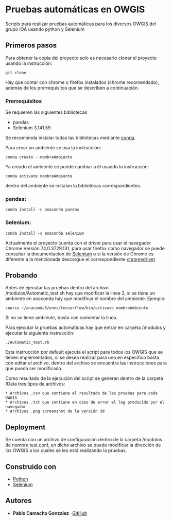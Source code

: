 # Pruebas automáticas en OWGIS
Scripts para realizar pruebas automáticas para los diversos OWGIS del grupo IOA usando python y Selenium

## Primeros pasos
Para obtener la copia del proyecto solo es necesario clonar el proyecto usando la instrucción:

`git clone`

Hay que contar con chrome o firefox instalados (chrome recomendado), además de los prerrequisitos que se describen a continuación.

### Prerrequisitos

Se requieren las siguientes bibliotecas
* pandas
* Selenium 3.141.59

Se recomienda instalar todas las bibliotecas mediante [conda](https://conda.io).

Para crear un ambiente se usa la instrucción:

`conda create --nombreAmbiente`

Ya creado el ambiente se puede cambiar a él usando la instrucción:

`conda activate nombreAmbiente`

dentro del ambiente se instalan la bibliotecas correspondientes.

### pandas:
`conda install -c anaconda pandas`

### Selenium:
`conda install -c anaconda selenium`

Actualmente el proyecto cuenta con el driver para usar el navegador Chrome Versión 74.0.3729.131, para usar firefox como navegador se puede consultar la documentacion de [Selenium](https://www.seleniumhq.org/docs/03_webdriver.jsp) o si la versión de Chrome es diferente a la mencionada descargue el correspondiente [chromedriver](https://sites.google.com/a/chromium.org/chromedriver/)

## Probando

Antes de ejecutar las pruebas dentro del archivo /modulos/Automatic_test.sh hay que modificar la linea 3, si se tiene un ambiente en anaconda hay que modificar el nombre del ambiente.
Ejemplo:

`source ~/anaconda3/envs/tensorflow/bin/activate nombreAmbiente`

Si no se tiene ambiente, basta con comentar la linea.

Para ejecutar la pruebas automáticas hay que entrar en carpeta /modulos y ejecutar la siguiente instrucción:

`./Automatic_test.sh`

Esta instrucción por default ejecuta el script para todos los OWGIS que se tienen implementados, si se desea realizar para uno en específico basta con editar el archivo, dentro del archivo se encuentra las instrucciones para que pueda ser modificado.

Como resultado de la ejecución del script se generan dentro de la carpeta /Data tres tipos de archivos:

    * Archivos .csv que contiene el resultado de las pruebas para cada OWGIS
    * Archivos .txt que contiene en caso de error el log producido por el navegador
    * Archivos .png screenshot de la versión 3d

## Deployment

Se cuenta con un archivo de configuración dentro de la carpeta /modulos de nombre test.conf, en dicho archivo se puede modificar la dirección de los OWGIS a los cuales se les está realizando la pruebas.

## Construido con

* [Python](https://www.python.org/)
* [Selenium](https://www.seleniumhq.org/)

## Autores
* **Pablo Camacho Gonzalez** -[GitHub](https://github.com/Pablocg0)
